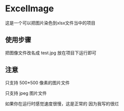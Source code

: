 # ExcelImage
这是一个可以把图片染色到xlsx文件当中的项目

## 使用步骤
把图像文件改名成 test.jpg 放在项目下运行即可

## 注意
只支持 500*500 像素的图片文件

只支持 jpeg 图片文件

如果你在运行时感觉速度很慢，这是正常的
因为我写的很烂

